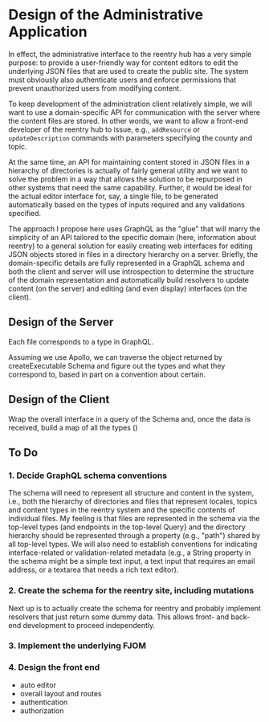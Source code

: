 # Design of the Administrative Application

In effect, the administrative interface to the reentry hub has a very simple purpose: to provide a user-friendly way for content editors to edit the underlying JSON files that are used to create the public site. The system must obviously also authenticate users and enforce permissions that prevent unauthorized users from modifying content.

To keep development of the administration client relatively simple, we will want to use a domain-specific API for communication with the server where the content files are stored. In other words, we want to allow a front-end developer of the reentry hub to issue, e.g., ```addResource``` or ```updateDescription``` commands with parameters specifying the county and topic. 

At the same time, an API for maintaining content stored in JSON files in a hierarchy of directories is actually of fairly general utility and we want to solve the problem in a way that allows the solution to be repurposed in other systems that need the same capability. Further, it would be ideal for the actual editor interface for, say, a single file, to be generated automatically based on the types of inputs required and any validations specified.

The approach I propose here uses GraphQL as the "glue" that will marry the simplicity of an API tailored to the specific domain (here, information about reentry) to a general solution for easily creating web interfaces for editing JSON objects stored in files in a directory hierarchy on a server. Briefly, the domain-specific details are fully represented in a GraphQL  schema and both the client and server will use introspection to determine the structure of the domain representation and automatically build resolvers to update content (on the server) and editing (and even display) interfaces (on the client).

## Design of the Server

Each file corresponds to a type in GraphQL.

Assuming we use Apollo, we can traverse the object returned by createExecutable Schema and figure out the types and what they correspond to, based in part on a convention about certain.

## Design of the Client

Wrap the overall interface in a query of the Schema and, once the data is received, build a map of all the types ()


## To Do

### 1. Decide GraphQL schema conventions
The schema will need to represent all structure and content in the system, i.e., both the hierarchy of directories and files that represent locales, topics and content types in the reentry system and the specific contents of individual files. My feeling is that files are represented in the schema via the top-level types (and endpoints in the top-level Query} and the directory hierarchy should be represented through a property (e.g., "path") shared by all top-level types. We will also need to establish conventions for indicating interface-related or validation-related metadata (e.g., a String property in the schema might be a simple text input, a text input that requires an email address, or a textarea that needs a rich text editor).

### 2. Create the schema for the reentry site, including mutations
Next up is to actually create the schema for reentry and probably implement resolvers that just return some dummy data. This allows front- and back-end development to proceed independently.

### 3. Implement the underlying FJOM

### 4. Design the front end 

- auto editor
- overall layout and routes
- authentication
- authorization












